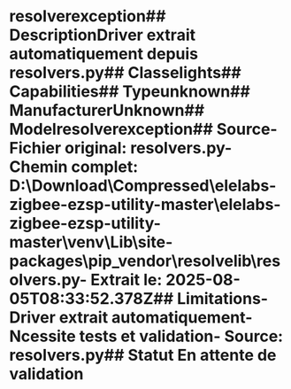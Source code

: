 # resolverexception##  DescriptionDriver extrait automatiquement depuis resolvers.py##  Classelights##  Capabilities##  Typeunknown##  ManufacturerUnknown##  Modelresolverexception##  Source- **Fichier original**: resolvers.py- **Chemin complet**: D:\Download\Compressed\elelabs-zigbee-ezsp-utility-master\elelabs-zigbee-ezsp-utility-master\venv\Lib\site-packages\pip\_vendor\resolvelib\resolvers.py- **Extrait le**: 2025-08-05T08:33:52.378Z##  Limitations- Driver extrait automatiquement- Ncessite tests et validation- Source: resolvers.py##  Statut En attente de validation